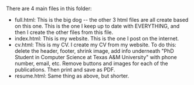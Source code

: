 There are 4 main files in this folder: 

- full.html: This is the big dog -- the other 3 html files are all create based on this one. This is the one I keep up to date with EVERYTHING, and then I create the other files from this file.
- index.html: This is my website. This is the one I post on the internet.
- cv.html: This is my CV. I create my CV from my website. To do this: delete the header, footer, shrink image, add info underneath "PhD Student in Computer Science at Texas A&M University" with phone number, email, etc. Remove buttons and images for each of the publications. Then print and save as PDF.
- resume.html: Same thing as above, but shorter. 


